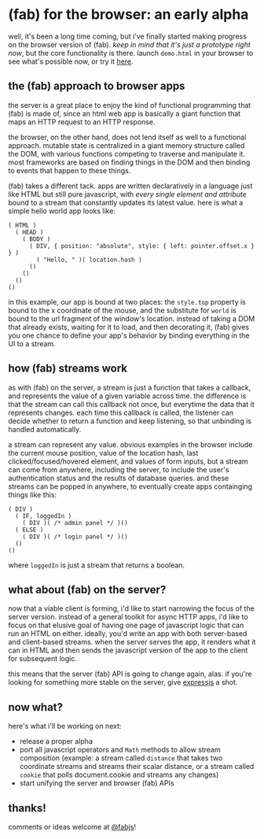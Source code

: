 (fab) for the browser: an early alpha
=====================================

well, it's been a long time coming, but i've finally started making progress on the browser version of (fab). *keep in mind that it's just a prototype right now*, but the core functionality is there. launch `demo.html` in your browser to see what's possible now, or try it [here](http://s3.amazonaws.com/fabdemo/demo.html).

## the (fab) approach to browser apps

the server is a great place to enjoy the kind of functional programming that (fab) is made of, since an html web app is basically a giant function that maps an HTTP request to an HTTP response.

the browser, on the other hand, does not lend itself as well to a functional approach. mutable state is centralized in a giant memory structure called the DOM, with various functions competing to traverse and manipulate it. most frameworks are based on finding things in the DOM and then binding to events that happen to these things.

(fab) takes a different tack. apps are written declaratively in a language just like HTML but still pure javascript, with *every single element and attribute* bound to a stream that constantly updates its latest value. here is what a simple hello world app looks like:

    ( HTML )
      ( HEAD )
        ( BODY )
          ( DIV, { position: "absolute", style: { left: pointer.offset.x } } )
            ( "Hello, " )( location.hash )
          ()
        ()
      ()
    ()
    
in this example, our app is bound at two places: the `style.top` property is bound to the x coordinate of the mouse, and the substitute for `world` is bound to the url fragment of the window's location. instead of taking a DOM that already exists, waiting for it to load, and then decorating it, (fab) gives you one chance to define your app's behavior by binding everything in the UI to a stream.

## how (fab) streams work

as with (fab) on the server, a stream is just a function that takes a callback, and represents the value of a given variable across time. the difference is that the stream can call this callback not once, but everytime the data that it represents changes. each time this callback is called, the listener can decide whether to return a function and keep listening, so that unbinding is handled automatically.

a stream can represent any value. obvious examples in the browser include the current mouse position, value of the location hash, last clicked/focused/hovered element, and values of form inputs, but a stream can come from anywhere, including the server, to include the user's authentication status and the results of database queries. and these streams can be popped in anywhere, to eventually create apps containging things like this:

    ( DIV )
      ( IF, loggedIn )
        ( DIV )( /* admin panel */ )()
      ( ELSE )
        ( DIV )( /* login panel */ )()
      ()
    ()

where `loggedIn` is just a stream that returns a boolean.

## what about (fab) on the server?

now that a viable client is forming, i'd like to start narrowing the focus of the server version. instead of a general toolkit for async HTTP apps, i'd like to focus on that elusive goal of having one page of javascript logic that can run an HTML on either. ideally, you'd write an app with both server-based and client-based streams. when the server serves the app, it renders what it can in HTML and then sends the javascript version of the app to the client for subsequent logic.

this means that the server (fab) API is going to change again, alas. if you're looking for something more stable on the server, give [expressjs](http://expressjs.com/) a shot.

## now what?

here's what i'll be working on next:

* release a proper alpha
* port all javascript operators and `Math` methods to allow stream composition (example: a stream called `distance` that takes two coordinate streams and streams their scalar distance, or a stream called `cookie` that polls document.cookie and streams any changes)
* start unifying the server and browser (fab) APIs

## thanks!

comments or ideas welcome at [@fabjs](http://twitter.com/fabjs)!